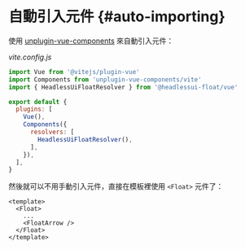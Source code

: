 # 自動引入元件 {#auto-importing}

使用 [unplugin-vue-components](https://github.com/antfu/unplugin-vue-components) 來自動引入元件：

*vite.config.js*
```js
import Vue from '@vitejs/plugin-vue'
import Components from 'unplugin-vue-components/vite'
import { HeadlessUiFloatResolver } from '@headlessui-float/vue'

export default {
  plugins: [
    Vue(),
    Components({
      resolvers: [
        HeadlessUiFloatResolver(),
      ],
    }),
  ],
}
```

然後就可以不用手動引入元件，直接在模板裡使用 `<Float>` 元件了：

```vue
<template>
  <Float>
    ...
    <FloatArrow />
  </Float>
</template>
```
